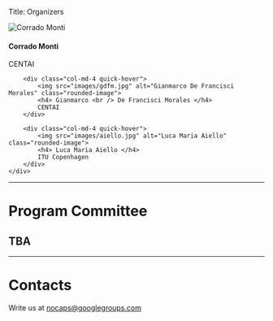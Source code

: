 Title: Organizers


<div class="container">
    <div class="row">
        <div class="col-md-4 quick-hover">
            <img src="images/monti.jpg" alt="Corrado Monti" class="rounded-image">
            <h4> Corrado Monti </h4>
            CENTAI
        </div>

        <div class="col-md-4 quick-hover">
            <img src="images/gdfm.jpg" alt="Gianmarco De Francisci Morales" class="rounded-image">
            <h4> Gianmarco <br /> De Francisci Morales </h4>
            CENTAI
        </div>

        <div class="col-md-4 quick-hover">
            <img src="images/aiello.jpg" alt="Luca Maria Aiello" class="rounded-image">
            <h4> Luca Maria Aiello </h4>
            ITU Copenhagen
        </div>
    </div>
</div>

---

# Program Committee

## TBA

---

# Contacts

Write us at <a href="mailto:nocaps@googlegroups.com">nocaps@googlegroups.com</a>
